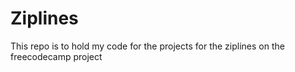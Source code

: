 # Ziplines
This repo is to hold my code for the projects for the ziplines on the freecodecamp project
